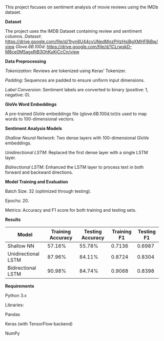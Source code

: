 This project focuses on sentiment analysis of movie reviews using the IMDb dataset. 

**Dataset**

The project uses the IMDB Dataset containing review and sentiment columns.
*Dataset*: https://drive.google.com/file/d/1hyn6U44cvUNedMnzPHzHsiBgXMHFBjBw/view
*Glove.6B.100d*: https://drive.google.com/file/d/1CLrwskD-M8ce0M5agxRjB3OhKuKiCcCn/view 
 

**Data Preprocessing**

*Tokenization*: Reviews are tokenized using Keras’ Tokenizer.

*Padding*: Sequences are padded to ensure uniform input dimensions.

*Label Conversion*: Sentiment labels are converted to binary (positive: 1, negative: 0).

**GloVe Word Embeddings**

A pre-trained GloVe embeddings file (glove.6B.100d.txt)is used to map words to 100-dimensional vectors.

**Sentiment Analysis Models**

*Shallow Neural Network*: Two dense layers with 100-dimensional GloVe embeddings.

*Unidirectional LSTM*: Replaced the first dense layer with a single LSTM layer.

*Bidirectional LSTM*: Enhanced the LSTM layer to process text in both forward and backward directions.

**Model Training and Evaluation**

Batch Size: 32 (optimized through testing).

Epochs: 20.

Metrics: Accuracy and F1 score for both training and testing sets.

**Results**

| Model                 | Training Accuracy | Testing Accuracy | Training F1 | Testing F1 |
|-----------------------|-------------------|------------------|-------------|------------|
| Shallow NN            | 57.16%           | 55.78%           | 0.7136      | 0.6987     |
| Unidirectional LSTM   | 87.96%           | 84.11%           | 0.8724      | 0.8304     |
| Bidirectional LSTM    | 90.98%           | 84.74%           | 0.9068      | 0.8398     |

**Requirements**

Python 3.x

Libraries:

Pandas

Keras (with TensorFlow backend)

NumPy
